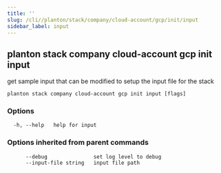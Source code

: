 ```yaml
---
title: ''
slug: /cli//planton/stack/company/cloud-account/gcp/init/input
sidebar_label: input
---
```

## planton stack company cloud-account gcp init input

get sample input that can be modified to setup the input file for the stack

```
planton stack company cloud-account gcp init input [flags]
```

### Options

```
  -h, --help   help for input
```

### Options inherited from parent commands

```
      --debug               set log level to debug
      --input-file string   input file path
```

